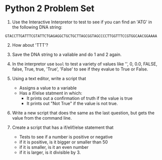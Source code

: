 Python 2 Problem Set
===================

1. Use the Interactive Interpretor to test to see if you can find an 'ATG' in the following DNA string:

```
GTACCTTGATTTCGTATTCTGAGAGGCTGCTGCTTAGCGGTAGCCCCTTGGTTTCCGTGGCAACGGAAAA
```

2. How about 'TTT'?

3. Save the DNA string to a valiable and do 1 and 2 again.

4. In the interpretor use `bool` to test a variety of values like '', 0, 0.0, FALSE, false, True, true, 'True', 'False' to see if they evalue to True or False.

5. Using a text editor, write a script that 
    - Assigns a value to a variable
    - Has a if/else statment in which:
       - It prints out a confirmation of truth if the value is true
       - It prints out "Not True" if the value is not true. 

6. Write a new script that does the same as the last question, but gets the value from the command line.
7. Create a script that has a if/elif/else statement that
    - Tests to see if a number is positive or negative
    - if it is positive, is it bigger or smaller than 50
    - if it is smaller, is it an even number
    - if it is larger, is it divisible by 3.  
